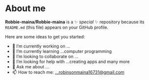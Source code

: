 # About me

**Robbie-maina/Robbie-maina** is a ✨ _special_ ✨ repository because its `README.md` (this file) appears on your GitHub profile.

Here are some ideas to get you started:

- 🔭 I’m currently working on ...
- 🌱 I’m currently learning ...computer programming
- 👯 I’m looking to collaborate on ...
- 🤔 I’m looking for help with ...creating apps and many more
- 💬 Ask me about ...
- 📫 How to reach me: ...robinsonmaina16731@gmail.com
